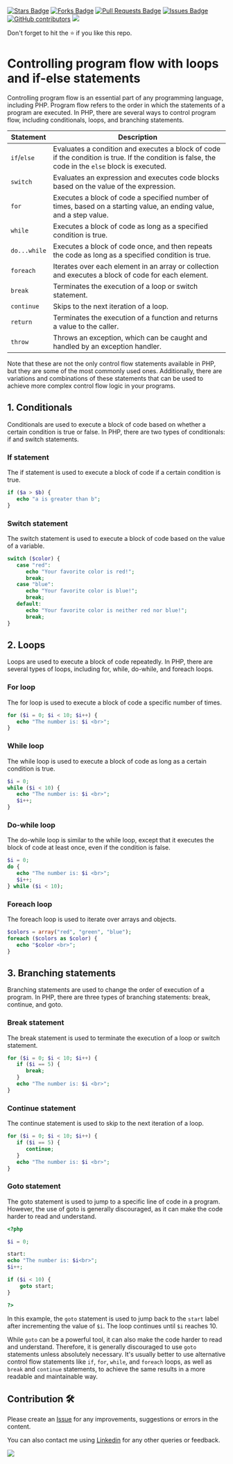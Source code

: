 <a href="https://github.com/drshahizan/learn-php/stargazers"><img src="https://img.shields.io/github/stars/drshahizan/learn-php" alt="Stars Badge"/></a>
<a href="https://github.com/drshahizan/learn-php/network/members"><img src="https://img.shields.io/github/forks/drshahizan/learn-php" alt="Forks Badge"/></a>
<a href="https://github.com/drshahizan/learn-php/pulls"><img src="https://img.shields.io/github/issues-pr/drshahizan/learn-php" alt="Pull Requests Badge"/></a>
<a href="https://github.com/drshahizan/learn-php/issues"><img src="https://img.shields.io/github/issues/drshahizan/learn-php" alt="Issues Badge"/></a>
<a href="https://github.com/drshahizan/learn-php/graphs/contributors"><img alt="GitHub contributors" src="https://img.shields.io/github/contributors/drshahizan/learn-php?color=2b9348"></a>
![](https://visitor-badge.glitch.me/badge?page_id=drshahizan/learn-php)

Don't forget to hit the :star: if you like this repo.

# Controlling program flow with loops and if-else statements

Controlling program flow is an essential part of any programming language, including PHP. Program flow refers to the order in which the statements of a program are executed. In PHP, there are several ways to control program flow, including conditionals, loops, and branching statements.

| Statement | Description |
| --- | --- |
| `if`/`else` | Evaluates a condition and executes a block of code if the condition is true. If the condition is false, the code in the `else` block is executed. |
| `switch` | Evaluates an expression and executes code blocks based on the value of the expression. |
| `for` | Executes a block of code a specified number of times, based on a starting value, an ending value, and a step value. |
| `while` | Executes a block of code as long as a specified condition is true. |
| `do...while` | Executes a block of code once, and then repeats the code as long as a specified condition is true. |
| `foreach` | Iterates over each element in an array or collection and executes a block of code for each element. |
| `break` | Terminates the execution of a loop or switch statement. |
| `continue` | Skips to the next iteration of a loop. |
| `return` | Terminates the execution of a function and returns a value to the caller. |
| `throw` | Throws an exception, which can be caught and handled by an exception handler. |

Note that these are not the only control flow statements available in PHP, but they are some of the most commonly used ones. Additionally, there are variations and combinations of these statements that can be used to achieve more complex control flow logic in your programs.

## 1. Conditionals
Conditionals are used to execute a block of code based on whether a certain condition is true or false. In PHP, there are two types of conditionals: if and switch statements.

### If statement
The if statement is used to execute a block of code if a certain condition is true. 

```php
if ($a > $b) {
   echo "a is greater than b";
}
```

### Switch statement
The switch statement is used to execute a block of code based on the value of a variable. 

```php
switch ($color) {
   case "red":
      echo "Your favorite color is red!";
      break;
   case "blue":
      echo "Your favorite color is blue!";
      break;
   default:
      echo "Your favorite color is neither red nor blue!";
      break;
}
```

## 2. Loops
Loops are used to execute a block of code repeatedly. In PHP, there are several types of loops, including for, while, do-while, and foreach loops.

### For loop
The for loop is used to execute a block of code a specific number of times. 

```php
for ($i = 0; $i < 10; $i++) {
   echo "The number is: $i <br>";
}
```

### While loop
The while loop is used to execute a block of code as long as a certain condition is true.

```php
$i = 0;
while ($i < 10) {
   echo "The number is: $i <br>";
   $i++;
}
```

### Do-while loop
The do-while loop is similar to the while loop, except that it executes the block of code at least once, even if the condition is false.

```php
$i = 0;
do {
   echo "The number is: $i <br>";
   $i++;
} while ($i < 10);
```

### Foreach loop
The foreach loop is used to iterate over arrays and objects. 

```php
$colors = array("red", "green", "blue");
foreach ($colors as $color) {
   echo "$color <br>";
}
```

## 3. Branching statements
Branching statements are used to change the order of execution of a program. In PHP, there are three types of branching statements: break, continue, and goto.

### Break statement
The break statement is used to terminate the execution of a loop or switch statement. 

```php
for ($i = 0; $i < 10; $i++) {
   if ($i == 5) {
      break;
   }
   echo "The number is: $i <br>";
}
```

### Continue statement
The continue statement is used to skip to the next iteration of a loop.

```php
for ($i = 0; $i < 10; $i++) {
   if ($i == 5) {
      continue;
   }
   echo "The number is: $i <br>";
}
```

### Goto statement
The goto statement is used to jump to a specific line of code in a program. However, the use of goto is generally discouraged, as it can make the code harder to read and understand.

```php
<?php

$i = 0;

start:
echo "The number is: $i<br>";
$i++;

if ($i < 10) {
    goto start;
}

?>
```

In this example, the `goto` statement is used to jump back to the `start` label after incrementing the value of `$i`. The loop continues until `$i` reaches 10.

While `goto` can be a powerful tool, it can also make the code harder to read and understand. Therefore, it is generally discouraged to use `goto` statements unless absolutely necessary. It's usually better to use alternative control flow statements like `if`, `for`, `while`, and `foreach` loops, as well as `break` and `continue` statements, to achieve the same results in a more readable and maintainable way.

## Contribution 🛠️
Please create an [Issue](https://github.com/drshahizan/learn-php/issues) for any improvements, suggestions or errors in the content.

You can also contact me using [Linkedin](https://www.linkedin.com/in/drshahizan/) for any other queries or feedback.

![](https://visitor-badge.glitch.me/badge?page_id=drshahizan)
